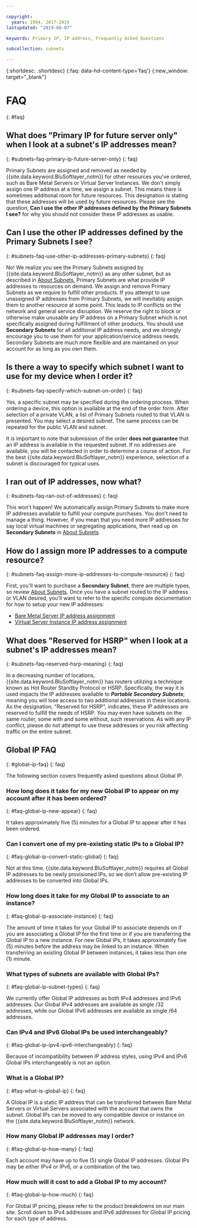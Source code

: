 ```yaml
---

copyright:
  years: 1994, 2017-2019
lastupdated: "2019-08-07"

keywords: Primary IP, IP address, Frequently Asked Questions

subcollection: subnets

---
```


{:shortdesc: .shortdesc}
{:faq: data-hd-content-type='faq'}
{:new_window: target="_blank"}

# FAQ
{: #faq}

## What does "Primary IP for future server only" when I look at a subnet's IP addresses mean?
{: #subnets-faq-primary-ip-future-server-only}
{: faq}

Primary Subnets are assigned and removed as needed by {{site.data.keyword.BluSoftlayer_notm}} for other resources you've ordered, such as Bare Metal Servers or Virtual Server Instances. We don't simply assign one IP address at a time, we assign a subnet. This means there is sometimes additional room for future resources. This designation is stating that these addresses will be used by future resources. Please see the question, **Can I use the other IP addresses defined by the Primary Subnets I see?** for why you should not consider these IP addresses as usable.


## Can I use the other IP addresses defined by the Primary Subnets I see?
{: #subnets-faq-use-other-ip-addresses-primary-subnets}
{: faq}

No! We realize you see the Primary Subnets assigned by {{site.data.keyword.BluSoftlayer_notm}} as any other subnet, but as described in [About Subnets](/docs/infrastructure/subnets?topic=subnets-about-subnets-and-ips#about-subnets-and-ips), Primary Subnets are what provide IP addresses to resources on demand. We assign and remove Primary Subnets as we require to fulfill other products. If you attempt to use unassigned IP addresses from Primary Subnets, we will inevitably assign them to another resource at some point. This leads to IP conflicts on the network and general service disruption. We reserve the right to block or otherwise make unusable any IP address on a Primary Subnet which is not specifically assigned during fulfillment of other products. You should use **Secondary Subnets** for all additional IP address needs, and we strongly encourage you to use them for your application/service address needs. Secondary Subnets are much more flexible and are maintained on your account for as long as you own them.


## Is there a way to specify which subnet I want to use for my device when I order it?
{: #subnets-faq-specify-which-subnet-on-order}
{: faq}

Yes, a specific subnet may be specified during the ordering process. When ordering a device, this option is available at the end of the order form. After selection of a private VLAN, a list of Primary Subnets routed to that VLAN is presented. You may select a desired subnet. The same process can be repeated for the public VLAN and subnet.

It is important to note that submission of the order **does not guarantee** that an IP address is available in the requested subnet. If no addresses are available, you will be contacted in order to determine a course of action. For the best {{site.data.keyword.BluSoftlayer_notm}} experience, selection of a subnet is discouraged for typical uses.


## I ran out of IP addresses, now what?
{: #subnets-faq-ran-out-of-addresses}
{: faq}

This won't happen! We automatically assign Primary Subnets to make more IP addresses available to fulfill your compute purchases. You don't need to manage a thing. However, if you mean that you need more IP addresses for say local virtual machines or segregating applications, then read up on **Secondary Subnets** in [About Subnets](/docs/infrastructure/subnets?topic=subnets-about-subnets-and-ips#about-subnets-and-ips).


## How do I assign more IP addresses to a compute resource?
{: #subnets-faq-assign-more-ip-addresses-to-compute-resource}
{: faq}

First, you'll want to purchase a **Secondary Subnet**, there are multiple types, so review [About Subnets](/docs/infrastructure/subnets?topic=subnets-about-subnets-and-ips#about-subnets-and-ips). Once you have a subnet routed to the IP address or VLAN desired, you'll want to refer to the specific compute documentation for how to setup your new IP addresses:
  * [Bare Metal Server IP address assignment](/docs/bare-metal?topic=bare-metal-assigning-and-binding-ip-addresses#bm-assign-ip-address)
  * [Virtual Server Instance IP address assignment](/docs/vsi?topic=virtual-servers-assigning-server-ip-addresses#assigning-server-ip-addresses)


## What does "Reserved for HSRP" when I look at a subnet's IP addresses mean?
{: #subnets-faq-reserved-hsrp-meaning}
{: faq}

In a decreasing number of locations, {{site.data.keyword.BluSoftlayer_notm}} has routers utilizing a technique known as Hot Router Standby Protocol or HSRP. Specifically, the way it is used impacts the IP addresses available to ***Portable Secondary Subnets***; meaning you will lose access to two additional addresses in these locations. As the designation, "Reserved for HSRP", indicates, these IP addresses are reserved to fulfill the needs of HSRP. You may even have subnets on the same router, some with and some without, such reservations. As with any IP conflict, please do not attempt to use these
addresses or you risk affecting traffic on the entire subnet.

## Global IP FAQ
{: #global-ip-faq}
{: faq}

The following section covers frequently asked questions about Global IP.

### How long does it take for my new Global IP to appear on my account after it has been ordered?
{: #faq-global-ip-new-appear}
{: faq}

It takes approximately five (5) minutes for a Global IP to appear after it has been ordered.


### Can I convert one of my pre-existing static IPs to a Global IP?
{: #faq-global-ip-convert-static-global}
{: faq}

Not at this time. {{site.data.keyword.BluSoftlayer_notm}} requires all Global IP addresses to be newly provisioned IPs, so we don’t allow pre-existing IP addresses to be converted into Global IPs.


### How long does it take for my Global IP to associate to an instance?
{: #faq-global-ip-associate-instance}
{: faq}

The amount of time it takes for your Global IP to associate depends on if you are associating a Global IP for the first time or if you are transferring the Global IP to a new instance. For new Global IPs, it takes approximately five (5) minutes before the address may be linked to an instance. When transferring an existing Global IP between instances, it takes less than one (1) minute.


### What types of subnets are available with Global IPs?
{: #faq-global-ip-subnet-types}
{: faq}

We currently offer Global IP addresses as both IPv4 addresses and IPv6 addresses. Our Global IPv4 addresses are available as single /32 addresses, while our Global IPv6 addresses are available as single /64 addresses.


### Can IPv4 and IPv6 Global IPs be used interchangeably?
{: #faq-global-ip-ipv4-ipv6-interchangeably}
{: faq}

Because of incompatibility between IP address styles, using IPv4 and IPv6 Global IPs interchangeably is not an option.


### What is a Global IP?
{: #faq-what-is-global-ip}
{: faq}

A Global IP is a static IP address that can be transferred between Bare Metal Servers or Virtual Servers associated with the account that owns the subnet. Global IPs can be moved to any compatible device or instance on the {{site.data.keyword.BluSoftlayer_notm}} network.


### How many Global IP addresses may I order?
{: #faq-global-ip-how-many}
{: faq}

Each account may have up to five (5) single Global IP addresses. Global IPs may be either IPv4 or IPv6, or a combination of the two.


### How much will it cost to add a Global IP to my account?
{: #faq-global-ip-how-much}
{: faq}

For Global IP pricing, please refer to the product breakdowns on our main site. Scroll down to IPv4 addresses and IPv6 addresses for Global IP pricing for each type of address.
